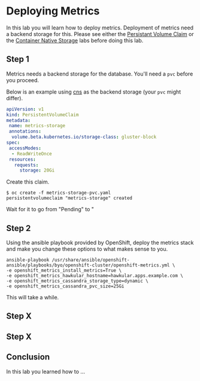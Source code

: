 # Deploying Metrics

In this lab you will learn how to deploy metrics. Deployment of metrics need a backend storage for this. Please see either the [Persistant Volume Claim](creating_persistent_volume.md) or the [Container Native Storage](cns.md) labs before doing this lab.

## Step 1

Metrics needs a backend storage for the database. You'll need a `pvc` before you proceed. 

Below is an example using [cns](cns.md) as the backend storage (your `pvc` might differ).
```yaml
apiVersion: v1
kind: PersistentVolumeClaim
metadata:
 name: metrics-storage
 annotations:
  volume.beta.kubernetes.io/storage-class: gluster-block
spec:
 accessModes:
  - ReadWriteOnce
 resources:
   requests:
     storage: 20Gi
```

Create this claim.

```
$ oc create -f metrics-storage-pvc.yaml
persistentvolumeclaim "metrics-storage" created
```

Wait for it to go from "Pending" to "

## Step 2

Using the ansible playbook provided by OpenShift, deploy the metrics stack and make you change these options to what makes sense to you.

```
ansible-playbook /usr/share/ansible/openshift-ansible/playbooks/byo/openshift-cluster/openshift-metrics.yml \
-e openshift_metrics_install_metrics=True \
-e openshift_metrics_hawkular_hostname=hawkular.apps.example.com \
-e openshift_metrics_cassandra_storage_type=dynamic \
-e openshift_metrics_cassandra_pvc_size=25Gi
```

This will take a while.

## Step X

## Step X

## Conclusion

In this lab you learned how to ...
